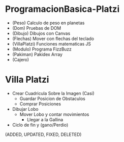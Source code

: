 # ProgramacionBasica-Platzi

- (Peso) Calculo de peso en planetas
- (Dom) Pruebas de DOM
- (Dibujo) Dibujos con Canvas
- (Flechas) Mover con flechas del teclado
- (VillaPlatzi) Funciones matematicas JS
- (Modulo) Programa FizzBuzz
- (Pakiman) Pakidex Array
- (Cajero)

# Villa Platzi
- Crear Cuadricula Sobre la Imagen (Casi)
  - Guardar Posicion de Obstaculos
  - Comprar Posiciones
- Dibujar Lobo
  - Mover Lobo y contar movimientos
    - Llegar a la Gallina
- Ciclo de fin y (gano/Perdio)

(ADDED, UPDATED, FIXED, DELETED)
